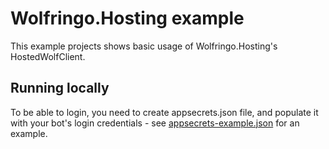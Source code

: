 ﻿# Wolfringo.Hosting example
This example projects shows basic usage of Wolfringo.Hosting's HostedWolfClient.

## Running locally
To be able to login, you need to create appsecrets.json file, and populate it with your bot's login credentials - see [appsecrets-example.json](appsettings-example.json) for an example.